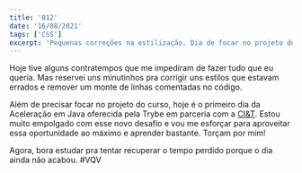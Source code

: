 ```yaml
---
title: '012'
date: '16/08/2021'
tags: ['CSS']
excerpt: 'Pequenas correções na estilização. Dia de focar no projeto do curso e iniciar o programa de aceleração em Java'
---
```

Hoje tive alguns contratempos que me impediram de fazer tudo que eu queria. Mas reservei uns minutinhos pra corrigir uns estilos que estavam errados e remover um monte de linhas comentadas no código.

Além de precisar focar no projeto do curso, hoje é o primeiro dia da Aceleração em Java oferecida pela Trybe em parceria com a <a href="https://ciandt.com/br/pt-br" target="_blank" rel="noreferrer">CI&T</a>. Estou muito empolgado com esse novo desafio e vou me esforçar para aproveitar essa oportunidade ao máximo e aprender bastante. Torçam por mim!

Agora, bora estudar pra tentar recuperar o tempo perdido porque o dia ainda não acabou. #VQV
